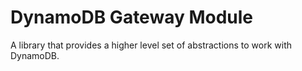 # DynamoDB Gateway Module

A library that provides a higher level set of abstractions to work with DynamoDB.
